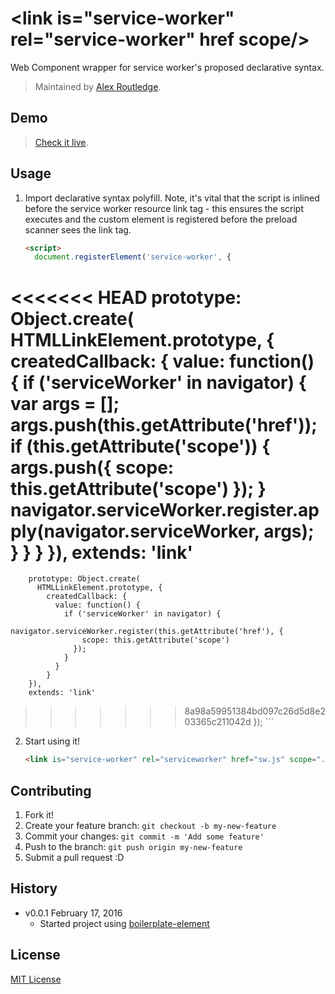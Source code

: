 # &lt;link is="service-worker" rel="service-worker" href scope/&gt;

Web Component wrapper for service worker's proposed declarative syntax.

> Maintained by [Alex Routledge](https://github.com/alexroutledge).

## Demo

> [Check it live](https://alexroutledge.github.io/serviceworker/index.html).

## Usage

1. Import declarative syntax polyfill. Note, it's vital that the script is inlined before the service worker resource link tag - this ensures the script executes and the custom element is registered before the preload scanner sees the link tag.

	```html
	<script>
	  document.registerElement('service-worker', {
<<<<<<< HEAD
    	    prototype: Object.create(
      	      HTMLLinkElement.prototype, {
                createdCallback: {
                  value: function() {
                    if ('serviceWorker' in navigator) {
                      var args = [];
					  args.push(this.getAttribute('href'));
					  if (this.getAttribute('scope')) {
						args.push({
						  scope: this.getAttribute('scope')
						});
					  }
					  navigator.serviceWorker.register.apply(navigator.serviceWorker, args);
                    }
                  }
                }
            }),
            extends: 'link'
=======
    	prototype: Object.create(
      	  HTMLLinkElement.prototype, {
            createdCallback: {
              value: function() {
                if ('serviceWorker' in navigator) {
                  navigator.serviceWorker.register(this.getAttribute('href'), {
                    scope: this.getAttribute('scope')
                  });
                }
              }
            }
        }),
        extends: 'link'
>>>>>>> 8a98a59951384bd097c26d5d8e203365c211042d
  	  });
    </script>
	```

2. Start using it!

	```html
	<link is="service-worker" rel="serviceworker" href="sw.js" scope="./"/>
	```

## Contributing

1. Fork it!
2. Create your feature branch: `git checkout -b my-new-feature`
3. Commit your changes: `git commit -m 'Add some feature'`
4. Push to the branch: `git push origin my-new-feature`
5. Submit a pull request :D

## History

* v0.0.1 February 17, 2016
	* Started project using [boilerplate-element](https://github.com/customelements/boilerplate-element)

## License

[MIT License](http://opensource.org/licenses/MIT)
